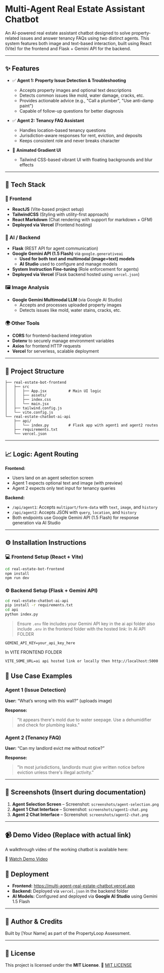 # Multi-Agent Real Estate Assistant Chatbot

An AI-powered real estate assistant chatbot designed to solve property-related issues and answer tenancy FAQs using two distinct agents. This system features both image and text-based interaction, built using React (Vite) for the frontend and Flask + Gemini API for the backend.

---

## ✨ Features

- ✅ **Agent 1: Property Issue Detection & Troubleshooting**
  - Accepts property images and optional text descriptions
  - Detects common issues like mold, water damage, cracks, etc.
  - Provides actionable advice (e.g., "Call a plumber", "Use anti-damp paint")
  - Capable of follow-up questions for better diagnosis

- ✅ **Agent 2: Tenancy FAQ Assistant**
  - Handles location-based tenancy questions
  - Jurisdiction-aware responses for rent, eviction, and deposits
  - Keeps consistent role and never breaks character

- 🌟 **Animated Gradient UI**
  - Tailwind CSS-based vibrant UI with floating backgrounds and blur effects

---

## 🧰 Tech Stack

### 🎨 Frontend
- **ReactJS** (Vite-based project setup)
- **TailwindCSS** (Styling with utility-first approach)
- **React Markdown** (Chat rendering with support for markdown + GFM)
- **Deployed via Vercel** (Frontend hosting)

### 🧠 AI / Backend
- **Flask** (REST API for agent communication)
- **Google Gemini API (1.5 Flash)** via `google.generativeai`
  - **Used for both text and multimodal (image+text) models**
  - **AI Studio** used to configure and manage models
- **System Instruction Fine-tuning** (Role enforcement for agents)
- **Deployed via Vercel** (Flask backend hosted using `vercel.json`)

### 🖼️ Image Analysis
- **Google Gemini Multimodal LLM** (via Google AI Studio)
  - Accepts and processes uploaded property images
  - Detects issues like mold, water stains, cracks, etc.

### 🌍 Other Tools
- **CORS** for frontend-backend integration
- **Dotenv** to securely manage environment variables
- **Axios** for frontend HTTP requests
- **Vercel** for serverless, scalable deployment

---

## 📂 Project Structure

```
├── real-estate-bot-frontend
│   ├── src
│   │   ├── App.jsx          # Main UI logic
│   │   ├── assets/
│   │   ├── index.css
│   │   └── main.jsx
│   ├── tailwind.config.js
│   └── vite.config.js
└── real-estate-chatbot-ai-api
    ├── api/
    │   └── index.py         # Flask app with agent1 and agent2 routes
    ├── requirements.txt
    └── vercel.json
```

---

## 📈 Logic: Agent Routing

**Frontend:**
- Users land on an agent selection screen
- Agent 1 expects optional text and image (with preview)
- Agent 2 expects only text input for tenancy queries

**Backend:**
- `/api/agent1`: Accepts `multipart/form-data` with `text`, `image`, and `history`
- `/api/agent2`: Accepts JSON with `query`, `location`, and `history`
- Both endpoints use Google Gemini API (1.5 Flash) for response generation via AI Studio

---

## ⚙️ Installation Instructions

### 💻 Frontend Setup (React + Vite)

```bash
cd real-estate-bot-frontend
npm install
npm run dev
```

### ⚙️ Backend Setup (Flask + Gemini API)

```bash
cd real-estate-chatbot-ai-api
pip install -r requirements.txt
cd api
python index.py
```

> Ensure `.env` file includes your Gemini API key in the ai api folder also include `.env` in the frontend folder with the hosted link:
In AI API FOLDER
```
GEMINI_API_KEY=your_api_key_here
```
In VITE FRONTEND FOLDER
```
VITE_SOME_URL=ai api hosted link or locally then http://localhost:5000
```


## 👥 Use Case Examples

### Agent 1 (Issue Detection)

**User:** “What’s wrong with this wall?” (uploads image)

**Response:**
> "It appears there's mold due to water seepage. Use a dehumidifier and check for plumbing leaks."

### Agent 2 (Tenancy FAQ)

**User:** “Can my landlord evict me without notice?”

**Response:**
> "In most jurisdictions, landlords must give written notice before eviction unless there's illegal activity."

---

## 🎨 Screenshots (Insert during documentation)

1. **Agent Selection Screen** – Screenshot: `screenshots/agent-selection.png`
2. **Agent 1 Chat Interface** – Screenshot: `screenshots/agent1-chat.png`
3. **Agent 2 Chat Interface** – Screenshot: `screenshots/agent2-chat.png`

---

## 📹 Demo Video (Replace with actual link)

A walkthrough video of the working chatbot is available here:

🔗 [Watch Demo Video](https://drive.google.com/file/d/your-demo-video-link-here)



## 🚀 Deployment

- **Frontend:** https://multi-agent-real-estate-chatbot.vercel.app
- **Backend:** Deployed via `vercel.json` in the backend folder
- **AI Models:** Configured and deployed via **Google AI Studio** using Gemini 1.5 Flash



---

## 💼 Author & Credits

Built by [Your Name] as part of the PropertyLoop Assessment.

---

## 📄 License

This project is licensed under the **MIT License**.
🔗 [MIT LICENSE](https://github.com/abhaydixit07/multi-agent-real-estate-chatbot/blob/main/LICENSE)



